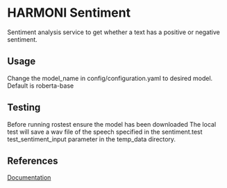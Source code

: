 # HARMONI Sentiment

Sentiment analysis service to get whether a text has a positive or negative sentiment.
## Usage

Change the model_name in config/configuration.yaml to desired model. Default is roberta-base

## Testing

Before running rostest ensure the model has been downloaded
The local test will save a wav file of the speech specified in the sentiment.test test_sentiment_input parameter in the temp_data directory. 


## References
[Documentation](https://harmoni.readthedocs.io/en/latest/packages/harmoni_sentiment.html)


